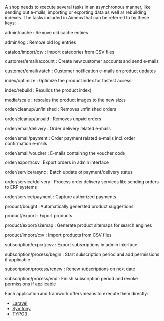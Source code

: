 A shop needs to execute several tasks in an asynchronous manner, like sending out e-mails, importing or exporting data as well as rebuilding indexes. The tasks included in Aimeos that can be referred to by these keys:

admin/cache
: Remove old cache entries

admin/log
: Remove old log entries

catalog/import/csv
: Import categories from CSV files

customer/email/account
: Create new customer accounts and send e-mails

customer/email/watch
: Customer notification e-mails on product updates

index/optimize
: Optimize the product index for fastest access

index/rebuild
: Rebuilds the product index)

media/scale
: rescales the product images to the new sizes

order/cleanup/unfinished
: Removes unfinished orders

order/cleanup/unpaid
: Removes unpaid orders

order/email/delivery
: Order delivery related e-mails

order/email/payment
: Order payment related e-mails incl. order confirmation e-mails

order/email/voucher
: E-mails containing the voucher code

order/export/csv
: Export orders in admin interface

order/service/async
: Batch update of payment/delivery status

order/service/delivery
: Process order delivery services like sending orders to ERP systems

order/service/payment
: Capture authorized payments

product/bought
: Automatically generated product suggestions

product/export
: Export products

product/export/sitemap
: Generate product sitemaps for search engines

product/import/csv
: Import products from CSV files

subscription/export/csv
: Export subscriptions in admin interface

subscription/process/begin
: Start subscription period and add permissions if applicable

subscription/process/renew
: Renew subscriptions on next date

subscription/process/end
: Finish subscription period and revoke permissions if applicable

Each application and framwork offers means to execute them directly:

* [Laravel](start/laravel/configure-cronjobs)
* [Symfony](start/symfony/configure-cronjobs)
* [TYPO3](start/typo3/configure-scheduler)
